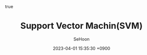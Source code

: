 ---
title: Support Vector Machin(SVM)
author: SeHoon
date: 2023-04-01 15:35:30 +0900
categories: [Machine Learning, ML_Theory]
tags: [machine learning, python]
math: true
mermaid: true
---